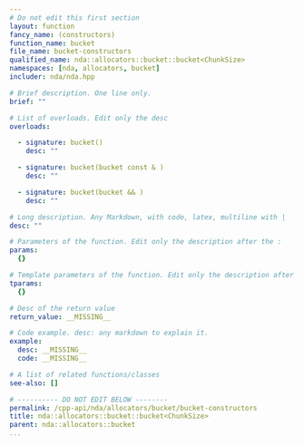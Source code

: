 ```yaml
---
# Do not edit this first section
layout: function
fancy_name: (constructors)
function_name: bucket
file_name: bucket-constructors
qualified_name: nda::allocators::bucket::bucket<ChunkSize>
namespaces: [nda, allocators, bucket]
includer: nda/nda.hpp

# Brief description. One line only.
brief: ""

# List of overloads. Edit only the desc
overloads:

  - signature: bucket()
    desc: ""

  - signature: bucket(bucket const & )
    desc: ""

  - signature: bucket(bucket && )
    desc: ""

# Long description. Any Markdown, with code, latex, multiline with |
desc: ""

# Parameters of the function. Edit only the description after the :
params:
  {}

# Template parameters of the function. Edit only the description after the :
tparams:
  {}

# Desc of the return value
return_value: __MISSING__

# Code example. desc: any markdown to explain it.
example:
  desc: __MISSING__
  code: __MISSING__

# A list of related functions/classes
see-also: []

# ---------- DO NOT EDIT BELOW --------
permalink: /cpp-api/nda/allocators/bucket/bucket-constructors
title: nda::allocators::bucket::bucket<ChunkSize>
parent: nda::allocators::bucket
...
```




